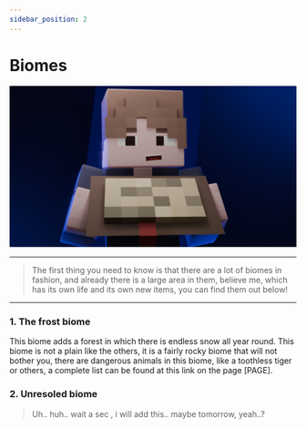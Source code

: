 ```yaml
---
sidebar_position: 2
---
```


# Biomes
![start0001.png](start0001.png)

---

> The first thing you need to know is that there are a lot of biomes in fashion, and already there is a large area in them, believe me, which has its own life and its own new items, you can find them out below!

---

### 1. The frost biome
This biome adds a forest in which there is endless snow all year round.
This biome is not a plain like the others, it is a fairly rocky biome that will not bother you, there are dangerous animals in this biome, like a toothless tiger or others, a complete list can be found at this link on the page [PAGE].

### 2. Unresoled biome
> Uh.. huh.. wait a sec , i will add this.. maybe tomorrow, yeah..?

